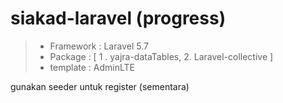 # siakad-laravel (progress)
> - Framework : Laravel 5.7
> - Package : [
        1 . yajra-dataTables, 
         2. Laravel-collective
]
> - template : AdminLTE

gunakan seeder untuk register (sementara)
